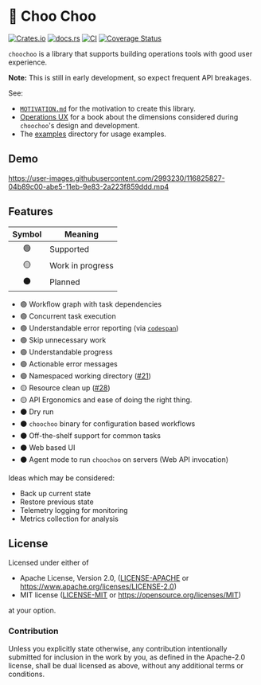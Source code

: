 # 🚂 Choo Choo

[![Crates.io](https://img.shields.io/crates/v/choochoo.svg)](https://crates.io/crates/choochoo)
[![docs.rs](https://img.shields.io/docsrs/choochoo)](https://docs.rs/choochoo)
[![CI](https://github.com/azriel91/choochoo/workflows/CI/badge.svg)](https://github.com/azriel91/choochoo/actions/workflows/ci.yml)
[![Coverage Status](https://codecov.io/gh/azriel91/choochoo/branch/main/graph/badge.svg)](https://codecov.io/gh/azriel91/choochoo)

`choochoo` is a library that supports building operations tools with good user experience.

**Note:** This is still in early development, so expect frequent API breakages.

See:

* [`MOTIVATION.md`](MOTIVATION.md) for the motivation to create this library.
* [Operations UX](https://azriel.im/ops_ux/) for a book about the dimensions considered during `choochoo`'s design and development.
* The [examples](examples) directory for usage examples.


## Demo

https://user-images.githubusercontent.com/2993230/116825827-04b89c00-abe5-11eb-9e83-2a223f859ddd.mp4


## Features

| Symbol | Meaning          |
| :----: | ---------------- |
|   🟢   | Supported        |
|   🟡   | Work in progress |
|   ⚫   | Planned          |

* 🟢 Workflow graph with task dependencies
* 🟢 Concurrent task execution
* 🟢 Understandable error reporting (via [`codespan`](https://github.com/brendanzab/codespan))
* 🟢 Skip unnecessary work
* 🟢 Understandable progress
* 🟢 Actionable error messages
* 🟢 Namespaced working directory ([#21](https://github.com/azriel91/choochoo/issues/21))
* 🟡 Resource clean up ([#28](https://github.com/azriel91/choochoo/issues/28))
* 🟡 API Ergonomics and ease of doing the right thing.
* ⚫ Dry run
* ⚫ `choochoo` binary for configuration based workflows
* ⚫ Off-the-shelf support for common tasks
* ⚫ Web based UI
* ⚫ Agent mode to run `choochoo` on servers (Web API invocation)

Ideas which may be considered:

* Back up current state
* Restore previous state
* Telemetry logging for monitoring
* Metrics collection for analysis


## License

Licensed under either of

* Apache License, Version 2.0, ([LICENSE-APACHE](LICENSE-APACHE) or https://www.apache.org/licenses/LICENSE-2.0)
* MIT license ([LICENSE-MIT](LICENSE-MIT) or https://opensource.org/licenses/MIT)

at your option.


### Contribution

Unless you explicitly state otherwise, any contribution intentionally submitted for inclusion in the work by you, as defined in the Apache-2.0 license, shall be dual licensed as above, without any additional terms or conditions.
